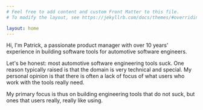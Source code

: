 ```yaml
---
# Feel free to add content and custom Front Matter to this file.
# To modify the layout, see https://jekyllrb.com/docs/themes/#overriding-theme-defaults

layout: home
---
```


Hi, I'm Patrick, a passionate product manager with over 10 years' experience in building software tools for automotive software engineers. 

Let's be honest: most automotive software engineering tools suck. 
One reason typically raised is that the domain is very technical and special. My personal opinion is that there is often a lack of focus of what users who work with the tools really need. 

My primary focus is thus on building engineering tools that do not suck, but ones that users really, really like using. 
